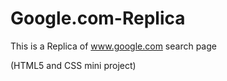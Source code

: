 # Google.com-Replica
This is a Replica of www.google.com search page 

(HTML5 and CSS mini project)
